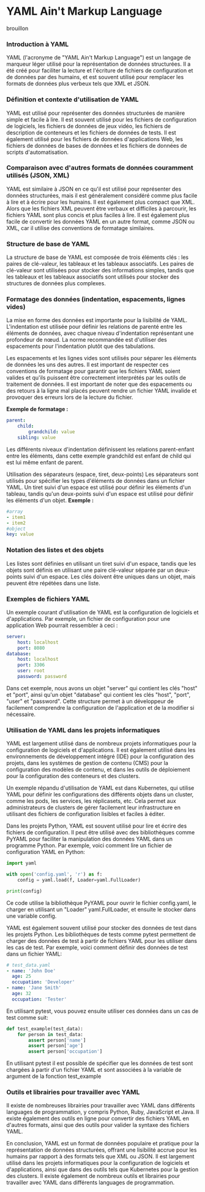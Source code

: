 YAML Ain't Markup Language
===
<!-- meta ------------------------------------------------------------------------------

Description ==  Présentation de YAML Ain't Markup Language
Tags        ==  Cheatsheet Language YAML Markup 

Post_Type   ==  Cheatsheet
Preview     ==  cli
Author      ==  Loxcy

Version     == 0.2
Featured    == True
Visible     == False
Draft       == True

created_at  == 2022-01-10 00:00:00
published_at== 2022-01-10 00:00:00
updated_at   == 2022-01-10 00:00:00


---------------------------------------------------------------------------- endmeta -->

brouillon
### **Introduction à YAML**

YAML (l'acronyme de "YAML Ain't Markup Language") est un langage de marqueur léger utilisé pour la représentation de données structurées. Il a été créé pour faciliter la lecture et l'écriture de fichiers de configuration et de données par des humains, et est souvent utilisé pour remplacer les formats de données plus verbeux tels que XML et JSON.

### **Définition et contexte d'utilisation de YAML**

YAML est utilisé pour représenter des données structurées de manière simple et facile à lire. Il est souvent utilisé pour les fichiers de configuration de logiciels, les fichiers de données de jeux vidéo, les fichiers de description de conteneurs et les fichiers de données de tests. Il est également utilisé pour les fichiers de données d'applications Web, les fichiers de données de bases de données et les fichiers de données de scripts d'automatisation.

### **Comparaison avec d'autres formats de données couramment utilisés (JSON, XML)**

YAML est similaire à JSON en ce qu'il est utilisé pour représenter des données structurées, mais il est généralement considéré comme plus facile à lire et à écrire pour les humains. Il est également plus compact que XML. Alors que les fichiers XML peuvent être verbaux et difficiles à parcourir, les fichiers YAML sont plus concis et plus faciles à lire. Il est également plus facile de convertir les données YAML en un autre format, comme JSON ou XML, car il utilise des conventions de formatage similaires.

### **Structure de base de YAML**

La structure de base de YAML est composée de trois éléments clés : les paires de clé-valeur, les tableaux et les tableaux associatifs. Les paires de clé-valeur sont utilisées pour stocker des informations simples, tandis que les tableaux et les tableaux associatifs sont utilisés pour stocker des structures de données plus complexes.

### **Formatage des données (indentation, espacements, lignes vides)**

La mise en forme des données est importante pour la lisibilité de YAML. L'indentation est utilisée pour définir les relations de parenté entre les éléments de données, avec chaque niveau d'indentation représentant une profondeur de nœud. La norme recommandée est d'utiliser des espacements pour l'indentation plutôt que des tabulations.

Les espacements et les lignes vides sont utilisés pour séparer les éléments de données les uns des autres. Il est important de respecter ces conventions de formatage pour garantir que les fichiers YAML soient valides et qu'ils puissent être correctement interprétés par les outils de traitement de données. Il est important de noter que des espacements ou des retours à la ligne mal placés peuvent rendre un fichier YAML invalide et provoquer des erreurs lors de la lecture du fichier.

**Exemple de formatage :**
```yaml
parent:
    child:
        grandchild: value
    sibling: value
```

Les différents niveaux d'indentation définissent les relations parent-enfant entre les éléments, dans cette exemple grandchild est enfant de child qui est lui même enfant de parent.

Utilisation des séparateurs (espace, tiret, deux-points)
Les séparateurs sont utilisés pour spécifier les types d'éléments de données dans un fichier YAML. Un tiret suivi d'un espace est utilisé pour définir les éléments d'un tableau, tandis qu'un deux-points suivi d'un espace est utilisé pour définir les éléments d'un objet.
**Exemple :**
```yaml
#array
- item1
- item2
#object
key: value
```
### **Notation des listes et des objets**
Les listes sont définies en utilisant un tiret suivi d'un espace, tandis que les objets sont définis en utilisant une paire clé-valeur séparée par un deux-points suivi d'un espace. Les clés doivent être uniques dans un objet, mais peuvent être répétées dans une liste.

### **Exemples de fichiers YAML**
Un exemple courant d'utilisation de YAML est la configuration de logiciels et d'applications. Par exemple, un fichier de configuration pour une application Web pourrait ressembler à ceci :
```yaml
server:
    host: localhost
    port: 8080
database:
    host: localhost
    port: 3306
    user: root
    password: password
```
Dans cet exemple, nous avons un objet "server" qui contient les clés "host" et "port", ainsi qu'un objet "database" qui contient les clés "host", "port", "user" et "password". Cette structure permet à un développeur de facilement comprendre la configuration de l'application et de la modifier si nécessaire.

### **Utilisation de YAML dans les projets informatiques**
YAML est largement utilisé dans de nombreux projets informatiques pour la configuration de logiciels et d'applications. Il est également utilisé dans les environnements de développement intégré (IDE) pour la configuration des projets, dans les systèmes de gestion de contenu (CMS) pour la configuration des modèles de contenu, et dans les outils de déploiement pour la configuration des conteneurs et des clusters.

Un exemple répandu d'utilisation de YAML est dans Kubernetes, qui utilise YAML pour définir les configurations des différents objets dans un cluster, comme les pods, les services, les réplicasets, etc. Cela permet aux administrateurs de clusters de gérer facilement leur infrastructure en utilisant des fichiers de configuration lisibles et faciles à éditer.

Dans les projets Python, YAML est souvent utilisé pour lire et écrire des fichiers de configuration. Il peut être utilisé avec des bibliothèques comme PyYAML pour faciliter la manipulation des données YAML dans un programme Python. Par exemple, voici comment lire un fichier de configuration YAML en Python:

```python
import yaml

with open('config.yaml', 'r') as f:
    config = yaml.load(f, Loader=yaml.FullLoader)

print(config)
```

Ce code utilise la bibliothèque PyYAML pour ouvrir le fichier config.yaml, le charger en utilisant un "Loader" yaml.FullLoader, et ensuite le stocker dans une variable config.

YAML est également souvent utilisé pour stocker des données de test dans les projets Python. Les bibliothèques de tests comme pytest permettent de charger des données de test à partir de fichiers YAML pour les utiliser dans les cas de test. Par exemple, voici comment définir des données de test dans un fichier YAML:

```yaml
# test_data.yaml
- name: 'John Doe'
  age: 25
  occupation: 'Developer'
- name: 'Jane Smith'
  age: 32
  occupation: 'Tester'
```
En utilisant pytest, vous pouvez ensuite utiliser ces données dans un cas de test comme suit:



```python
def test_example(test_data):
    for person in test_data:
        assert person['name']
        assert person['age']
        assert person['occupation']
```
En utilisant pytest il est possible de spécifier que les données de test sont chargées à partir d'un fichier YAML et sont associées à la variable de argument de la fonction test_example


### **Outils et librairies pour travailler avec YAML**
Il existe de nombreuses librairies pour travailler avec YAML dans différents languages de programmation, y compris Python, Ruby, JavaScript et Java. Il existe également des outils en ligne pour convertir des fichiers YAML en d'autres formats, ainsi que des outils pour valider la syntaxe des fichiers YAML.

En conclusion, YAML est un format de données populaire et pratique pour la représentation de données structurées, offrant une lisibilité accrue pour les humains par rapport à des formats tels que XML ou JSON. Il est largement utilisé dans les projets informatiques pour la configuration de logiciels et d'applications, ainsi que dans des outils tels que Kubernetes pour la gestion des clusters. Il existe également de nombreux outils et librairies pour travailler avec YAML dans différents languages de programmation.
